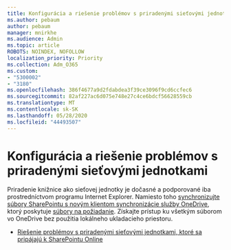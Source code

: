 ```yaml
---
title: Konfigurácia a riešenie problémov s priradenými sieťovými jednotkami
ms.author: pebaum
author: pebaum
manager: mnirkhe
ms.audience: Admin
ms.topic: article
ROBOTS: NOINDEX, NOFOLLOW
localization_priority: Priority
ms.collection: Adm_O365
ms.custom:
- "5300002"
- "3180"
ms.openlocfilehash: 386f4677a9d2fdabdea3f39ce3096f9cd6ccfec6
ms.sourcegitcommit: 82af227ac6d075e748e27c4ce6bdcf56628559cb
ms.translationtype: MT
ms.contentlocale: sk-SK
ms.lasthandoff: 05/28/2020
ms.locfileid: "44493507"
---
```

# <a name="configure-and-troubleshoot-mapped-network-drives"></a>Konfigurácia a riešenie problémov s priradenými sieťovými jednotkami

Priradenie knižnice ako sieťovej jednotky je dočasné a podporované iba prostredníctvom programu Internet Explorer. Namiesto toho [synchronizujte súbory SharePointu s novým klientom synchronizácie služby OneDrive](https://support.office.com/article/6de9ede8-5b6e-4503-80b2-6190f3354a88), ktorý poskytuje [súbory na požiadanie](https://support.office.com/article/0e6860d3-d9f3-4971-b321-7092438fb38e). Získajte prístup ku všetkým súborom vo OneDrive bez použitia lokálneho ukladacieho priestoru.

- [Riešenie problémov s priradenými sieťovými jednotkami, ktoré sa pripájajú k SharePointu Online](https://docs.microsoft.com/sharepoint/support/administration/troubleshoot-mapped-network-drives)
